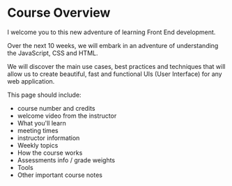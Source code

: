 # Course Overview

I welcome you to this new adventure of learning Front End development.

Over the next 10 weeks, we will embark in an adventure of understanding the JavaScript, CSS and HTML.

We will discover the main use cases, best practices and techniques that will allow us to create beautiful, fast and functional UIs (User Interface) for any web application.

This page should include:

- course number and credits
- welcome video from the instructor
- What you'll learn
- meeting times
- instructor information
- Weekly topics
- How the course works
- Assessments info / grade weights
- Tools
- Other important course notes